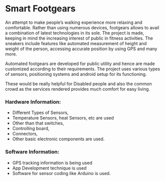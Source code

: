 # Smart Footgears

An attempt to make people’s walking experience more relaxing and comfortable. Rather than using numerous devices, footgears allows to avail a combination of latest technologies in its sole. The project is made, keeping in mind the increasing interest of public in fitness activities. The sneakers include features like automated measurement of height and weight of the person, accessing accurate position by using GPS and many more. 

Automated footgears are developed for public utility and hence are made customized according to their requirements. The project uses various types of sensors, positioning systems and android setup for its functioning. 

These would be really helpful for Disabled people and also the common crowd as the services rendered provides much comfort for easy living.

### Hardware Information:

- Different Types of Sensors,
- Temperature Sensors, heat Sensors, etc are used 
- Other than that switches, 
- Controlling board,
- Connectors, 
- Other basic electronic components are used.

### Software Information: 

- GPS tracking information is being used
- App Development technique is used
- Software for sensor coding like Arduino is used.


